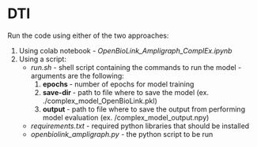 # DTI

Run the code using either of the two approaches:
<ol>
  
  <li>Using colab notebook - <i>OpenBioLink_Ampligraph_ComplEx.ipynb</i> </li>

 <li> Using a script: 
<ul>
<li><i>run.sh </i>- shell script containing the commands to run the model
  - arguments are the following:
     
<ol> 
 <li> <strong> epochs </strong> - number of epochs for model training  </li>
    <li> <strong> save-dir </strong> - path to file where to save the model (ex. ./complex_model_OpenBioLink.pkl) </li>
               <li> <strong> output </strong> - path to file where to save the output from performing model evaluation (ex. /complex_model_output.npy)  </li> 
</ol> </li>
  
  <li><i> requirements.txt </i> - required python libraries that should be installed </li>
  <li><i> openbiolink_ampligraph.py </i> - the python script to be run </li>
</ul>
  </li>
  </ol>
